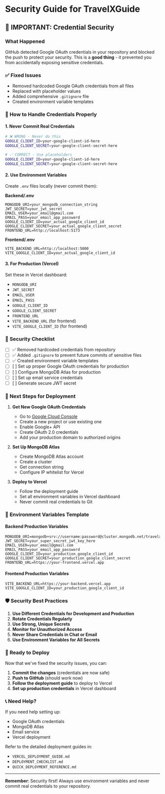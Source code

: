 # Security Guide for TravelXGuide

## 🔐 **IMPORTANT: Credential Security**

### What Happened
GitHub detected Google OAuth credentials in your repository and blocked the push to protect your security. This is a **good thing** - it prevented you from accidentally exposing sensitive credentials.

### ✅ **Fixed Issues**
- Removed hardcoded Google OAuth credentials from all files
- Replaced with placeholder values
- Added comprehensive `.gitignore` file
- Created environment variable templates

### 🔑 **How to Handle Credentials Properly**

#### 1. **Never Commit Real Credentials**
```bash
# ❌ WRONG - Never do this
GOOGLE_CLIENT_ID=your-google-client-id-here
GOOGLE_CLIENT_SECRET=your-google-client-secret-here

# ✅ CORRECT - Use placeholders
GOOGLE_CLIENT_ID=your-google-client-id-here
GOOGLE_CLIENT_SECRET=your-google-client-secret-here
```

#### 2. **Use Environment Variables**
Create `.env` files locally (never commit them):

**Backend/.env**
```env
MONGODB_URI=your_mongodb_connection_string
JWT_SECRET=your_jwt_secret
EMAIL_USER=your_email@gmail.com
EMAIL_PASS=your_email_app_password
GOOGLE_CLIENT_ID=your_actual_google_client_id
GOOGLE_CLIENT_SECRET=your_actual_google_client_secret
FRONTEND_URL=http://localhost:5173
```

**Frontend/.env**
```env
VITE_BACKEND_URL=http://localhost:5000
VITE_GOOGLE_CLIENT_ID=your_actual_google_client_id
```

#### 3. **For Production (Vercel)**
Set these in Vercel dashboard:
- `MONGODB_URI`
- `JWT_SECRET`
- `EMAIL_USER`
- `EMAIL_PASS`
- `GOOGLE_CLIENT_ID`
- `GOOGLE_CLIENT_SECRET`
- `FRONTEND_URL`
- `VITE_BACKEND_URL` (for frontend)
- `VITE_GOOGLE_CLIENT_ID` (for frontend)

### 🚨 **Security Checklist**

- [ ] ✅ Removed hardcoded credentials from repository
- [ ] ✅ Added `.gitignore` to prevent future commits of sensitive files
- [ ] ✅ Created environment variable templates
- [ ] [ ] Set up proper Google OAuth credentials for production
- [ ] [ ] Configure MongoDB Atlas for production
- [ ] [ ] Set up email service credentials
- [ ] [ ] Generate secure JWT secret

### 🔧 **Next Steps for Deployment**

1. **Get New Google OAuth Credentials**
   - Go to [Google Cloud Console](https://console.cloud.google.com/)
   - Create a new project or use existing one
   - Enable Google+ API
   - Create OAuth 2.0 credentials
   - Add your production domain to authorized origins

2. **Set Up MongoDB Atlas**
   - Create MongoDB Atlas account
   - Create a cluster
   - Get connection string
   - Configure IP whitelist for Vercel

3. **Deploy to Vercel**
   - Follow the deployment guide
   - Set all environment variables in Vercel dashboard
   - Never commit real credentials to Git

### 📝 **Environment Variables Template**

#### Backend Production Variables
```env
MONGODB_URI=mongodb+srv://username:password@cluster.mongodb.net/travelxguide
JWT_SECRET=your_super_secret_jwt_key_here
EMAIL_USER=your_email@gmail.com
EMAIL_PASS=your_email_app_password
GOOGLE_CLIENT_ID=your_production_google_client_id
GOOGLE_CLIENT_SECRET=your_production_google_client_secret
FRONTEND_URL=https://your-frontend.vercel.app
```

#### Frontend Production Variables
```env
VITE_BACKEND_URL=https://your-backend.vercel.app
VITE_GOOGLE_CLIENT_ID=your_production_google_client_id
```

### 🛡️ **Security Best Practices**

1. **Use Different Credentials for Development and Production**
2. **Rotate Credentials Regularly**
3. **Use Strong, Unique Secrets**
4. **Monitor for Unauthorized Access**
5. **Never Share Credentials in Chat or Email**
6. **Use Environment Variables for All Secrets**

### 🚀 **Ready to Deploy**

Now that we've fixed the security issues, you can:

1. **Commit the changes** (credentials are now safe)
2. **Push to GitHub** (should work now)
3. **Follow the deployment guide** to deploy to Vercel
4. **Set up production credentials** in Vercel dashboard

### 📞 **Need Help?**

If you need help setting up:
- Google OAuth credentials
- MongoDB Atlas
- Email service
- Vercel deployment

Refer to the detailed deployment guides in:
- `VERCEL_DEPLOYMENT_GUIDE.md`
- `DEPLOYMENT_CHECKLIST.md`
- `QUICK_DEPLOYMENT_REFERENCE.md`

---

**Remember**: Security first! Always use environment variables and never commit real credentials to your repository. 